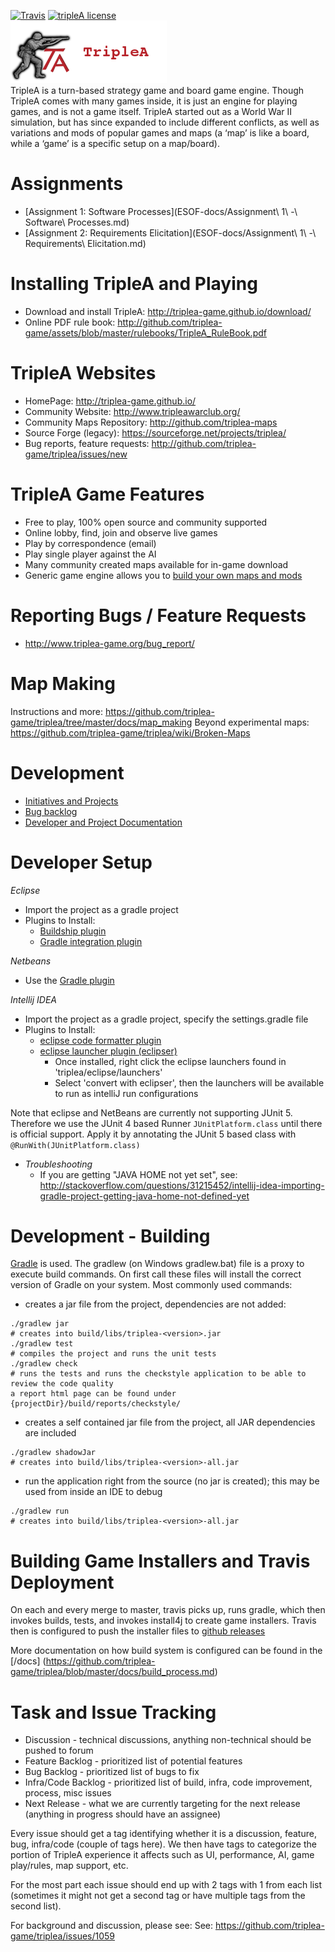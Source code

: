 [![Travis](https://img.shields.io/travis/ajoberstar/gradle-git.svg?style=flat-square)](https://travis-ci.org/triplea-game/triplea) [![tripleA license](https://img.shields.io/github/license/triplea-game/tripleA.svg?style=flat-square)](https://github.com/triplea-game/triplea/blob/master/LICENSE)<br>
![TripleAICon](ESOF-docs/resources/icon_menu.png)<br>
TripleA is a turn-based strategy game and board game engine. Though TripleA comes with many games inside, it
is just an engine for playing games, and is not a game itself. TripleA started out as a World War II simulation, but
has since expanded to include different conflicts, as well as variations and mods of popular games and maps (a
‘map’ is like a board, while a ‘game’ is a specific setup on a map/board).

Assignments
===========
- [Assignment 1: Software Processes](ESOF-docs/Assignment\ 1\ -\ Software\ Processes.md)
- [Assignment 2: Requirements Elicitation](ESOF-docs/Assignment\ 1\ -\ Requirements\ Elicitation.md)

Installing TripleA and Playing
==============================
- Download and install TripleA: http://triplea-game.github.io/download/
- Online PDF rule book: http://github.com/triplea-game/assets/blob/master/rulebooks/TripleA_RuleBook.pdf

TripleA Websites
================
- HomePage: http://triplea-game.github.io/
- Community Website: http://www.tripleawarclub.org/
- Community Maps Repository: http://github.com/triplea-maps
- Source Forge (legacy): https://sourceforge.net/projects/triplea/
- Bug reports, feature requests: http://github.com/triplea-game/triplea/issues/new

TripleA Game Features
=====================
- Free to play, 100% open source and community supported
- Online lobby, find, join and observe live games
- Play by correspondence (email)
- Play single player against the AI
- Many community created maps available for in-game download
- Generic game engine allows you to [build your own maps and mods](https://github.com/triplea-maps/Project)

Reporting Bugs / Feature Requests
=================================
- http://www.triplea-game.org/bug_report/


Map Making
==========
Instructions and more: https://github.com/triplea-game/triplea/tree/master/docs/map_making
Beyond experimental maps:  https://github.com/triplea-game/triplea/wiki/Broken-Maps


Development 
===========
- [Initiatives and Projects](https://github.com/triplea-game/triplea/issues/1073)
- [Bug backlog](https://github.com/triplea-game/triplea/issues?q=is%3Aissue+is%3Aopen+label%3A%22Bug+Backlog%22)
- [Developer and Project Documentation](https://github.com/triplea-game/triplea/tree/master/docs)

Developer Setup
===============
*Eclipse*
  - Import the project as a gradle project
  - Plugins to Install:
    - [Buildship plugin](https://github.com/eclipse/buildship/blob/master/docs/user/Installation.md)
    - [Gradle integration plugin](https://marketplace.eclipse.org/content/buildship-gradle-integration)

*Netbeans*
  - Use the [Gradle plugin](http://plugins.netbeans.org/plugin/44510/gradle-support)

*Intellij IDEA*
  - Import the project as a gradle project, specify the settings.gradle file
  - Plugins to Install:
    - [eclipse code formatter plugin](https://plugins.jetbrains.com/plugin/6546)
    - [eclipse launcher plugin (eclipser)](https://plugins.jetbrains.com/plugin/7153?pr=idea)
      - Once installed, right click the eclipse launchers found in 'triplea/eclipse/launchers'
      - Select 'convert with eclipser', then the launchers will be available to run as intelliJ run configurations

Note that eclipse and NetBeans are currently not supporting JUnit 5. Therefore we use the JUnit 4 based Runner `JUnitPlatform.class` until there is official support. Apply it by annotating the JUnit 5 based class with `@RunWith(JUnitPlatform.class)`

  - *Troubleshooting*
    - If you are getting "JAVA HOME not yet set", see: http://stackoverflow.com/questions/31215452/intellij-idea-importing-gradle-project-getting-java-home-not-defined-yet

Development - Building
======================

[Gradle](http://gradle.org) is used. The gradlew (on Windows gradlew.bat) file is a proxy to execute build commands. 
On first call these files will install the correct version of Gradle on your system. Most commonly used commands:

* creates a jar file from the project, dependencies are not added:
```
./gradlew jar
# creates into build/libs/triplea-<version>.jar
./gradlew test
# compiles the project and runs the unit tests
./gradlew check
# runs the tests and runs the checkstyle application to be able to review the code quality
a report html page can be found under {projectDir}/build/reports/checkstyle/
```

* creates a self contained jar file from the project, all JAR dependencies are included
```
./gradlew shadowJar
# creates into build/libs/triplea-<version>-all.jar
```
* run the application right from the source (no jar is created); this may be used from inside an IDE to debug
```
./gradlew run
# creates into build/libs/triplea-<version>-all.jar
```

Building Game Installers and Travis Deployment
==============================================

On each and every merge to master, travis picks up, runs gradle, which then invokes builds, tests, and invokes install4j to create game installers. Travis then is configured to push the installer files to [github releases ](https://github.com/triplea-game/triplea/releases)

More documentation on how build system is configured can be found in  the [/docs]
(https://github.com/triplea-game/triplea/blob/master/docs/build_process.md)



Task and Issue Tracking
=======================

* Discussion - technical discussions, anything non-technical should be pushed to forum
* Feature Backlog - prioritized list of potential features
* Bug Backlog - prioritized list of bugs to fix
* Infra/Code Backlog - prioritized list of build, infra, code improvement, process, misc issues
* Next Release - what we are currently targeting for the next release (anything in progress should have an assignee)

Every issue should get a tag identifying whether it is a discussion, feature, bug, infra/code (couple of tags here). We then have tags to categorize the portion of TripleA experience it affects such as UI, performance, AI, game play/rules, map support, etc.

For the most part each issue should end up with 2 tags with 1 from each list (sometimes it might not get a second tag or have multiple tags from the second list).

For background and discussion, please see: See: https://github.com/triplea-game/triplea/issues/1059
